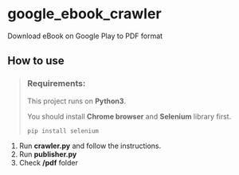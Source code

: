 # google_ebook_crawler
Download eBook on Google Play to PDF format

## How to use

> ### Requirements:
> 
> This project runs on **Python3**.
>
> You should install **Chrome browser** and **Selenium** library first.
> 
>     pip install selenium

1. Run **crawler.py** and follow the instructions.
2. Run **publisher.py**
3. Check **/pdf** folder


